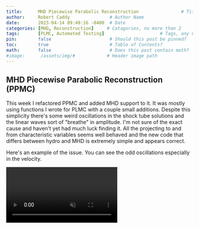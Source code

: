 ```yaml
---
title:      MHD Piecewise Parabolic Reconstruction                # Title
author:     Robert Caddy               # Author Name
date:       2023-04-14 09:49:16 -0400  # Date
categories: [MHD, Reconstruction]     # Catagories, no more than 2
tags:       [PLMC, Automated Testing]                     # Tags, any number
pin:        false                      # Should this post be pinned?
toc:        true                       # Table of Contents?
math:       false                      # Does this post contain math?
#image:      /assets/img/#            # Header image path
---
```


## MHD Piecewise Parabolic Reconstruction (PPMC)

This week I refactored PPMC and added MHD support to it. It was mostly using functions I wrote for PLMC with a couple small additions. Despite this simplicity there's some weird oscillations in the shock tube solutions and the linear waves sort of "breathe" in amplitude. I'm not sure of the exact cause and haven't yet had much luck finding it. All the projecting to and from characteristic variables seems well behaved and the new code that differs between hydro and MHD is extremely simple and appears correct.

Here's an example of the issue. You can see the odd oscillations especially in the velocity.

<video muted autoplay controls style="max-width:100%; height:auto">
    <source type="video/mp4" src="/assets/img/2023-post-assets/2023-04-21-brio-and-wu-with-oscillations.mp4">
</video>